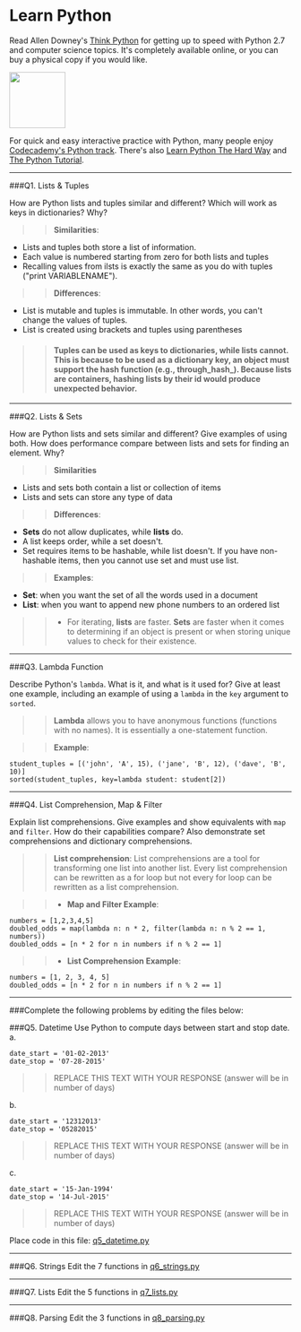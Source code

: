 # Learn Python

Read Allen Downey's [Think Python](http://www.greenteapress.com/thinkpython/) for getting up to speed with Python 2.7 and computer science topics. It's completely available online, or you can buy a physical copy if you would like.

<a href="http://www.greenteapress.com/thinkpython/"><img src="img/think_python.png" style="width: 100px;" target="_blank"></a>

For quick and easy interactive practice with Python, many people enjoy [Codecademy's Python track](http://www.codecademy.com/en/tracks/python). There's also [Learn Python The Hard Way](http://learnpythonthehardway.org/book/) and [The Python Tutorial](https://docs.python.org/2/tutorial/).

---

###Q1. Lists &amp; Tuples

How are Python lists and tuples similar and different? Which will work as keys in dictionaries? Why?

>> **Similarities**: 
- Lists and tuples both store a list of information. 
- Each value is numbered starting from zero for both lists and tuples 
- Recalling values from ilsts is exactly the same as you do with tuples ("print VARIABLENAME").  

>> **Differences**: 
- List is mutable and tuples is immutable. In other words, you can't change the values of tuples. 
- List is created using brackets and tuples using parentheses 

>> #### Tuples can be used as keys to dictionaries, while lists cannot. This is because to be used as a dictionary key, an object must support the hash function (e.g., through_hash_). Because lists are containers, hashing lists by their id would produce unexpected behavior. 
---

###Q2. Lists &amp; Sets

How are Python lists and sets similar and different? Give examples of using both. How does performance compare between lists and sets for finding an element. Why?

>>**Similarities** 
- Lists and sets both contain a list or collection of items 
- Lists and sets can store any type of data 

>> **Differences**: 
- **Sets** do not allow duplicates, while **lists** do. 
- A list keeps order, while a set doesn't. 
- Set requires items to be hashable, while list doesn't. If you have non-hashable items, then you cannot use set and must use list. 

>> **Examples**: 
- **Set**: when you want the set of all the words used in a document 
- **List**: when you want to append new phone numbers to an ordered list 

>> - For iterating, **lists** are faster. **Sets** are faster when it comes to determining if an object is present or when storing unique values to check for their existence. 

---

###Q3. Lambda Function

Describe Python's `lambda`. What is it, and what is it used for? Give at least one example, including an example of using a `lambda` in the `key` argument to `sorted`.

>> **Lambda** allows you to have anonymous functions (functions with no names). It is essentially a one-statement function. 

>> **Example**: 
```
student_tuples = [('john', 'A', 15), ('jane', 'B', 12), ('dave', 'B', 10)] 
sorted(student_tuples, key=lambda student: student[2])
```

---

###Q4. List Comprehension, Map &amp; Filter

Explain list comprehensions. Give examples and show equivalents with `map` and `filter`. How do their capabilities compare? Also demonstrate set comprehensions and dictionary comprehensions.

>> **List comprehension**: List comprehensions are a tool for transforming one list into another list. Every list comprehension can be rewritten as a for loop but not every for loop can be rewritten as a list comprehension.

>>- **Map and Filter Example**: 
```
numbers = [1,2,3,4,5] 
doubled_odds = map(lambda n: n * 2, filter(lambda n: n % 2 == 1, numbers))
doubled_odds = [n * 2 for n in numbers if n % 2 == 1]
```

>>- **List Comprehension Example**: 
```
numbers = [1, 2, 3, 4, 5]
doubled_odds = [n * 2 for n in numbers if n % 2 == 1]
```

---

###Complete the following problems by editing the files below:

###Q5. Datetime
Use Python to compute days between start and stop date.   
a.  

```
date_start = '01-02-2013'    
date_stop = '07-28-2015'
```

>> REPLACE THIS TEXT WITH YOUR RESPONSE (answer will be in number of days)

b.  
```
date_start = '12312013'  
date_stop = '05282015'  
```

>> REPLACE THIS TEXT WITH YOUR RESPONSE (answer will be in number of days)

c.  
```
date_start = '15-Jan-1994'      
date_stop = '14-Jul-2015'  
```

>> REPLACE THIS TEXT WITH YOUR RESPONSE  (answer will be in number of days)

Place code in this file: [q5_datetime.py](python/q5_datetime.py)

---

###Q6. Strings
Edit the 7 functions in [q6_strings.py](python/q6_strings.py)

---

###Q7. Lists
Edit the 5 functions in [q7_lists.py](python/q7_lists.py)

---

###Q8. Parsing
Edit the 3 functions in [q8_parsing.py](python/q8_parsing.py)





